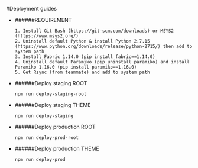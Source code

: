 #Deployment guides

- ######REQUIREMENT

	```
	1. Install Git Bash (https://git-scm.com/downloads) or MSYS2 (https://www.msys2.org/)
	2. Uninstall default Python & install Python 2.7.15 (https://www.python.org/downloads/release/python-2715/) then add to system path
	3. Install Fabric 1.14.0 (pip install fabric==1.14.0)
	4. Uninstall default Paramiko (pip uninstall paramiko) and install Paramiko 1.16.0 (pip install paramiko==1.16.0)
	5. Get Rsync (from teammate) and add to system path
	```

- ######Deploy staging ROOT

	```
	npm run deploy-staging-root
	```

- ######Deploy staging THEME

	```
	npm run deploy-staging
	```

- ######Deploy production ROOT

	```
	npm run deploy-prod-root
	```

- ######Deploy production THEME

	```
	npm run deploy-prod
	```